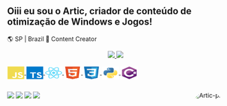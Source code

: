 ## Oiii eu sou o Artic, criador de conteúdo de otimização de Windows e Jogos!
🌎 SP | Brazil
🔗 Content Creator

<div align="center">
<a href="https://github.com/articgg">
  <img height="180em" src="https://github-readme-stats.vercel.app/api?username=articgg&show_icons=false&theme=cobalt&include_all_commits=true&count_private=true"/>
  <img height="180em" src="https://github-readme-stats.vercel.app/api/top-langs/?username=articgg&layout=compact&langs_count=7&theme=cobalt"/>
</div>
<div style="display: inline_block"><br>
  <img align="center" alt="Artic-Js" height="30" width="40" src="https://raw.githubusercontent.com/devicons/devicon/master/icons/javascript/javascript-plain.svg">
  <img align="center" alt="Artic-Ts" height="30" width="40" src="https://raw.githubusercontent.com/devicons/devicon/master/icons/typescript/typescript-plain.svg">
  <img align="center" alt="Artic-React" height="30" width="40" src="https://raw.githubusercontent.com/devicons/devicon/master/icons/react/react-original.svg">
  <img align="center" alt="Artic-HTML" height="30" width="40" src="https://raw.githubusercontent.com/devicons/devicon/master/icons/html5/html5-original.svg">
  <img align="center" alt="Artic-CSS" height="30" width="40" src="https://raw.githubusercontent.com/devicons/devicon/master/icons/css3/css3-original.svg">
  <img align="center" alt="Artic-Python" height="30" width="40" src="https://raw.githubusercontent.com/devicons/devicon/master/icons/python/python-original.svg">
  <img align="center" alt="Artic-Csharp" height="30" width="40" src="https://raw.githubusercontent.com/devicons/devicon/master/icons/csharp/csharp-original.svg">
</div>
  
  ##
 
<div>
 <img align="right" alt="Artic-pic" height="150" style="border-radius:50px;" src="https://cdn.discordapp.com/attachments/998382502097977394/998725123358081154/iconartic.gif?width=676&height=676">
</div>

##

<div> 
  <a href="https://www.youtube.com/channel/UCAVCQKZyv6JXOQ2ve_BPYuw" target="_blank"><img src="https://img.shields.io/badge/YouTube-FF0000?style=for-the-badge&logo=youtube&logoColor=white" target="_blank"></a>
 <a href="https://discord.io/serverdoartic" target="_blank"><img src="https://img.shields.io/badge/Discord-7289DA?style=for-the-badge&logo=discord&logoColor=white" target="_blank"></a>
 <a href="https://linktr.ee/articq" target="_blank"><img src="https://img.shields.io/badge/linktree-39E09B?style=for-the-badge&logo=linktree&logoColor=white" target="_blank"></a>
<a href="twitter.com/articxp" target="_blank"><img src="https://img.shields.io/badge/Twitter-1DA1F2?style=for-the-badge&logo=twitter&logoColor=white"target="_blank"></a>


</div>
